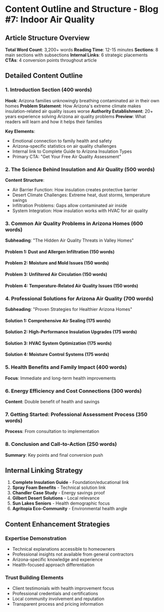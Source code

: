 # Content Outline and Structure - Blog #7: Indoor Air Quality

## Article Structure Overview

**Total Word Count**: 3,200+ words
**Reading Time**: 12-15 minutes
**Sections**: 8 main sections with subsections
**Internal Links**: 6 strategic placements
**CTAs**: 4 conversion points throughout article

## Detailed Content Outline

### 1. Introduction Section (400 words)
**Hook**: Arizona families unknowingly breathing contaminated air in their own homes
**Problem Statement**: How Arizona's extreme climate makes insulation-related air quality issues worse
**Authority Establishment**: 20+ years experience solving Arizona air quality problems
**Preview**: What readers will learn and how it helps their families

**Key Elements**:
- Emotional connection to family health and safety
- Arizona-specific statistics on air quality challenges
- Internal link to Complete Guide to Arizona Insulation Types
- Primary CTA: "Get Your Free Air Quality Assessment"

### 2. The Science Behind Insulation and Air Quality (500 words)
**Content Structure**:
- Air Barrier Function: How insulation creates protective barrier
- Desert Climate Challenges: Extreme heat, dust storms, temperature swings
- Infiltration Problems: Gaps allow contaminated air inside
- System Integration: How insulation works with HVAC for air quality

### 3. Common Air Quality Problems in Arizona Homes (600 words)
**Subheading**: "The Hidden Air Quality Threats in Valley Homes"

#### Problem 1: Dust and Allergen Infiltration (150 words)
#### Problem 2: Moisture and Mold Issues (150 words)
#### Problem 3: Unfiltered Air Circulation (150 words)
#### Problem 4: Temperature-Related Air Quality Issues (150 words)

### 4. Professional Solutions for Arizona Air Quality (700 words)
**Subheading**: "Proven Strategies for Healthier Arizona Homes"

#### Solution 1: Comprehensive Air Sealing (175 words)
#### Solution 2: High-Performance Insulation Upgrades (175 words)
#### Solution 3: HVAC System Optimization (175 words)
#### Solution 4: Moisture Control Systems (175 words)

### 5. Health Benefits and Family Impact (400 words)
**Focus**: Immediate and long-term health improvements

### 6. Energy Efficiency and Cost Connections (300 words)
**Content**: Double benefit of health and savings

### 7. Getting Started: Professional Assessment Process (350 words)
**Process**: From consultation to implementation

### 8. Conclusion and Call-to-Action (250 words)
**Summary**: Key points and final conversion push

## Internal Linking Strategy

1. **Complete Insulation Guide** - Foundation/educational link
2. **Spray Foam Benefits** - Technical solution link
3. **Chandler Case Study** - Energy savings proof
4. **Gilbert Desert Solutions** - Local relevance
5. **Sun Lakes Seniors** - Health demographic focus
6. **Agritopia Eco-Community** - Environmental health angle

## Content Enhancement Strategies

### Expertise Demonstration
- Technical explanations accessible to homeowners
- Professional insights not available from general contractors
- Arizona-specific knowledge and experience
- Health-focused approach differentiation

### Trust Building Elements
- Client testimonials with health improvement focus
- Professional credentials and certifications
- Local community involvement and reputation
- Transparent process and pricing information
